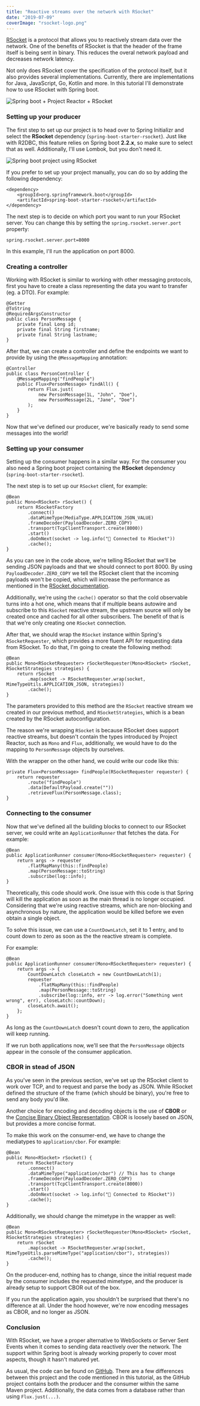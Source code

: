 ```yaml
---
title: "Reactive streams over the network with RSocket"
date: "2019-07-09"
coverImage: "rsocket-logo.png"
---
```


[RSocket](http://rsocket.io/) is a protocol that allows you to reactively stream data over the network. One of the benefits of RSocket is that the header of the frame itself is being sent in binary. This reduces the overal network payload and decreases network latency.

Not only does RSocket cover the specification of the protocol itself, but it also provides several implementations. Currently, there are implementations for Java, JavaScript, Go, Kotlin and more. In this tutorial I'll demonstrate how to use RSocket with Spring boot.

![Spring boot + Project Reactor + RSocket](images/spring-boot-reactor-rsocket.png)

### Setting up your producer

The first step to set up our project is to head over to Spring Initializr and select the **RSocket** dependency (`spring-boot-starter-rsocket`). Just like with R2DBC, this feature relies on Spring boot **2.2.x**, so make sure to select that as well. Additionally, I'll use Lombok, but you don't need it.

![Spring boot project using RSocket](images/Screenshot-2019-06-19-15.05.40.png)

If you prefer to set up your project manually, you can do so by adding the following dependency:

```
<dependency>
    <groupId>org.springframework.boot</groupId>
    <artifactId>spring-boot-starter-rsocket</artifactId>
</dependency>
```

The next step is to decide on which port you want to run your RSocket server. You can change this by setting the `spring.rsocket.server.port` property:

```
spring.rsocket.server.port=8000
```

In this example, I'll run the application on port 8000.

### Creating a controller

Working with RSocket is similar to working with other messaging protocols, first you have to create a class representing the data you want to transfer (eg. a DTO). For example:

```
@Getter
@ToString
@RequiredArgsConstructor
public class PersonMessage {
    private final Long id;
    private final String firstname;
    private final String lastname;
}
```

After that, we can create a controller and define the endpoints we want to provide by using the `@MessageMapping` annotation:

```
@Controller
public class PersonController {
    @MessageMapping("findPeople")
    public Flux<PersonMessage> findAll() {
        return Flux.just(
            new PersonMessage(1L, "John", "Doe"),
            new PersonMessage(2L, "Jane", "Doe")
        );
    }
}
```

Now that we've defined our producer, we're basically ready to send some messages into the world!

### Setting up your consumer

Setting up the consumer happens in a similar way. For the consumer you also need a Spring boot project containing the **RSocket** dependency (`spring-boot-starter-rsocket`).

The next step is to set up our `RSocket` client, for example:

```
@Bean
public Mono<RSocket> rSocket() {
    return RSocketFactory
        .connect()
        .dataMimeType(MediaType.APPLICATION_JSON_VALUE)
        .frameDecoder(PayloadDecoder.ZERO_COPY)
        .transport(TcpClientTransport.create(8000))
        .start()
        .doOnNext(socket -> log.info("🚀 Connected to RSocket"))
        .cache();
}
```

As you can see in the code above, we're telling RSocket that we'll be sending JSON payloads and that we should connect to port 8000. By using `PayloadDecoder.ZERO_COPY` we tell the RSocket client that the incoming payloads won't be copied, which will increase the performance as mentioned in the [RSocket documentation](https://github.com/rsocket/rsocket-java#zero-copy).

Additionally, we're using the `cache()` operator so that the cold observable turns into a hot one, which means that if multiple beans autowire and subscribe to this `RSocket` reactive stream, the upstream source will only be created once and cached for all other subscribers. The benefit of that is that we're only creating one `RSocket` connection.

After that, we should wrap the `RSocket` instance within Spring's `RSocketRequester`, which provides a more fluent API for requesting data from RSocket. To do that, I'm going to create the following method:

```
@Bean
public Mono<RSocketRequester> rSocketRequester(Mono<RSocket> rSocket, RSocketStrategies strategies) {
    return rSocket
        .map(socket -> RSocketRequester.wrap(socket, MimeTypeUtils.APPLICATION_JSON, strategies))
        .cache();
}
```

The parameters provided to this method are the `RSocket` reactive stream we created in our previous method, and `RSocketStrategies`, which is a bean created by the RSocket autoconfiguration.

The reason we're wrapping `RSocket` is because RSocket does support reactive streams, but doesn't contain the types introduced by Project Reactor, such as `Mono` and `Flux`, additionally, we would have to do the mapping to `PersonMessage` objects by ourselves.

With the wrapper on the other hand, we could write our code like this:

```
private Flux<PersonMessage> findPeople(RSocketRequester requester) {
    return requester
        .route("findPeople")
        .data(DefaultPayload.create(""))
        .retrieveFlux(PersonMessage.class);
}
```

### Connecting to the consumer

Now that we've defined all the building blocks to connect to our RSocket server, we could write an `ApplicationRunner` that fetches the data. For example:

```
@Bean
public ApplicationRunner consumer(Mono<RSocketRequester> requester) {
    return args -> requester
        .flatMapMany(this::findPeople)
        .map(PersonMessage::toString)
        .subscribe(log::info);
}
```

Theoretically, this code should work. One issue with this code is that Spring will kill the application as soon as the main thread is no longer occupied. Considering that we're using reactive streams, which are non-blocking and asynchronous by nature, the application would be killed before we even obtain a single object.

To solve this issue, we can use a `CountDownLatch`, set it to 1 entry, and to count down to zero as soon as the the reactive stream is complete.

For example:

```
@Bean
public ApplicationRunner consumer(Mono<RSocketRequester> requester) {
    return args -> {
        CountDownLatch closeLatch = new CountDownLatch(1);
        requester
            .flatMapMany(this::findPeople)
            .map(PersonMessage::toString)
            .subscribe(log::info, err -> log.error("Something went wrong", err), closeLatch::countDown);
        closeLatch.await();
    };
}
```

As long as the `CountDownLatch` doesn't count down to zero, the application will keep running.

If we run both applications now, we'll see that the `PersonMessage` objects appear in the console of the consumer application.

### CBOR in stead of JSON

As you've seen in the previous section, we've set up the RSocket client to work over TCP, and to request and parse the body as JSON. While RSocket defined the structure of the frame (which should be binary), you're free to send any body you'd like.

Another choice for encoding and decoding objects is the use of **CBOR** or the [Concise Binary Object Representation](https://cbor.io/). CBOR is loosely based on JSON, but provides a more concise format.

To make this work on the consumer-end, we have to change the mediatypes to `application/cbor`. For example:

```
@Bean
public Mono<RSocket> rSocket() {
    return RSocketFactory
        .connect()
        .dataMimeType("application/cbor") // This has to change
        .frameDecoder(PayloadDecoder.ZERO_COPY)
        .transport(TcpClientTransport.create(8000))
        .start()
        .doOnNext(socket -> log.info("🚀 Connected to RSocket"))
        .cache();
}
```

Additionally, we should change the mimetype in the wrapper as well:

```
@Bean
public Mono<RSocketRequester> rSocketRequester(Mono<RSocket> rSocket, RSocketStrategies strategies) {
    return rSocket
        .map(socket -> RSocketRequester.wrap(socket, MimeTypeUtils.parseMimeType("application/cbor"), strategies))
        .cache();
}
```

On the producer-end, nothing has to change, since the initial request made by the consumer includes the requested mimetype, and the producer is already setup to support CBOR out of the box.

If you run the application again, you shouldn't be surprised that there's no difference at all. Under the hood however, we're now encoding messages as CBOR, and no longer as JSON.

### Conclusion

With RSocket, we have a proper alternative to WebSockets or Server Sent Events when it comes to sending data reactively over the network. The support within Spring boot is already working properly to cover most aspects, though it hasn't matured yet.

As usual, the code can be found on [GitHub](https://github.com/g00glen00b/spring-samples/tree/master/spring-boot-rsocket). There are a few differences between this project and the code mentioned in this tutorial, as the GitHub project contains both the producer and the consumer within the same Maven project. Additionally, the data comes from a database rather than using `Flux.just(...)`.
